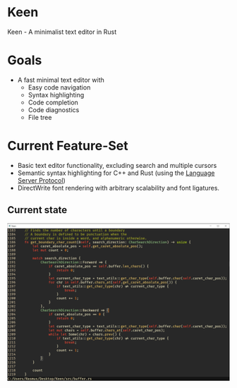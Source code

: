 # Keen
Keen - A minimalist text editor in Rust

# Goals
- A fast minimal text editor with
  - Easy code navigation
  - Syntax highlighting
  - Code completion
  - Code diagnostics
  - File tree

# Current Feature-Set
- Basic text editor functionality, excluding search and multiple cursors
- Semantic syntax highlighting for C++ and Rust (using the [Language Server Protocol](https://microsoft.github.io/language-server-protocol/))
- DirectWrite font rendering with arbitrary scalability and font ligatures.

## Current state
![](media/Editor.png)
